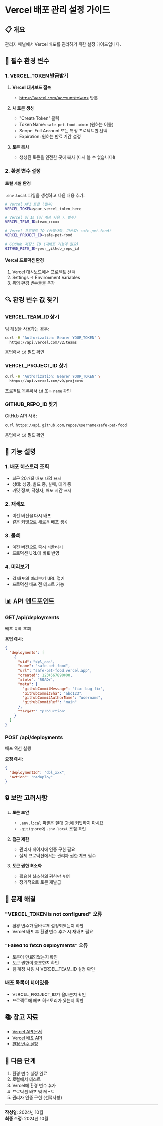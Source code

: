# Vercel 배포 관리 설정 가이드

## 📋 개요

관리자 패널에서 Vercel 배포를 관리하기 위한 설정 가이드입니다.

## 🔑 필수 환경 변수

### 1. VERCEL_TOKEN 발급받기

1. **Vercel 대시보드 접속**
   - https://vercel.com/account/tokens 방문

2. **새 토큰 생성**
   - "Create Token" 클릭
   - Token Name: `safe-pet-food-admin` (원하는 이름)
   - Scope: Full Account 또는 특정 프로젝트만 선택
   - Expiration: 원하는 만료 기간 설정

3. **토큰 복사**
   - 생성된 토큰을 안전한 곳에 복사 (다시 볼 수 없습니다!)

### 2. 환경 변수 설정

#### 로컬 개발 환경

`.env.local` 파일을 생성하고 다음 내용 추가:

```bash
# Vercel API 토큰 (필수)
VERCEL_TOKEN=your_vercel_token_here

# Vercel 팀 ID (팀 계정 사용 시 필수)
VERCEL_TEAM_ID=team_xxxxx

# Vercel 프로젝트 ID (선택사항, 기본값: safe-pet-food)
VERCEL_PROJECT_ID=safe-pet-food

# GitHub 저장소 ID (재배포 기능에 필요)
GITHUB_REPO_ID=your_github_repo_id
```

#### Vercel 프로덕션 환경

1. Vercel 대시보드에서 프로젝트 선택
2. Settings → Environment Variables
3. 위의 환경 변수들을 추가

## 🔍 환경 변수 값 찾기

### VERCEL_TEAM_ID 찾기

팀 계정을 사용하는 경우:

```bash
curl -H "Authorization: Bearer YOUR_TOKEN" \
  https://api.vercel.com/v2/teams
```

응답에서 `id` 필드 확인

### VERCEL_PROJECT_ID 찾기

```bash
curl -H "Authorization: Bearer YOUR_TOKEN" \
  https://api.vercel.com/v9/projects
```

프로젝트 목록에서 `id` 또는 `name` 확인

### GITHUB_REPO_ID 찾기

GitHub API 사용:

```bash
curl https://api.github.com/repos/username/safe-pet-food
```

응답에서 `id` 필드 확인

## 🚀 기능 설명

### 1. 배포 히스토리 조회

- 최근 20개의 배포 내역 표시
- 상태: 성공, 빌드 중, 실패, 대기 중
- 커밋 정보, 작성자, 배포 시간 표시

### 2. 재배포

- 이전 버전을 다시 배포
- 같은 커밋으로 새로운 배포 생성

### 3. 롤백

- 이전 버전으로 즉시 되돌리기
- 프로덕션 URL에 바로 반영

### 4. 미리보기

- 각 배포의 미리보기 URL 열기
- 프로덕션 배포 전 테스트 가능

## 📊 API 엔드포인트

### GET /api/deployments

배포 목록 조회

**응답 예시:**
```json
{
  "deployments": [
    {
      "uid": "dpl_xxx",
      "name": "safe-pet-food",
      "url": "safe-pet-food.vercel.app",
      "created": 1234567890000,
      "state": "READY",
      "meta": {
        "githubCommitMessage": "fix: bug fix",
        "githubCommitSha": "abc123",
        "githubCommitAuthorName": "username",
        "githubCommitRef": "main"
      },
      "target": "production"
    }
  ]
}
```

### POST /api/deployments

배포 액션 실행

**요청 예시:**
```json
{
  "deploymentId": "dpl_xxx",
  "action": "redeploy"
}
```

## 🔒 보안 고려사항

1. **토큰 보안**
   - `.env.local` 파일은 절대 Git에 커밋하지 마세요
   - `.gitignore`에 `.env.local` 포함 확인

2. **접근 제한**
   - 관리자 페이지에 인증 구현 필요
   - 실제 프로덕션에서는 관리자 권한 체크 필수

3. **토큰 권한 최소화**
   - 필요한 최소한의 권한만 부여
   - 정기적으로 토큰 재발급

## 🐛 문제 해결

### "VERCEL_TOKEN is not configured" 오류

- 환경 변수가 올바르게 설정되었는지 확인
- Vercel 배포 후 환경 변수 추가 시 재배포 필요

### "Failed to fetch deployments" 오류

- 토큰이 만료되었는지 확인
- 토큰 권한이 충분한지 확인
- 팀 계정 사용 시 VERCEL_TEAM_ID 설정 확인

### 배포 목록이 비어있음

- VERCEL_PROJECT_ID가 올바른지 확인
- 프로젝트에 배포 히스토리가 있는지 확인

## 📚 참고 자료

- [Vercel API 문서](https://vercel.com/docs/rest-api)
- [Vercel 배포 API](https://vercel.com/docs/rest-api#endpoints/deployments)
- [환경 변수 설정](https://vercel.com/docs/concepts/projects/environment-variables)

## 🎯 다음 단계

1. 환경 변수 설정 완료
2. 로컬에서 테스트
3. Vercel에 환경 변수 추가
4. 프로덕션 배포 및 테스트
5. 관리자 인증 구현 (선택사항)

---

**작성일**: 2024년 10월  
**최종 수정**: 2024년 10월

